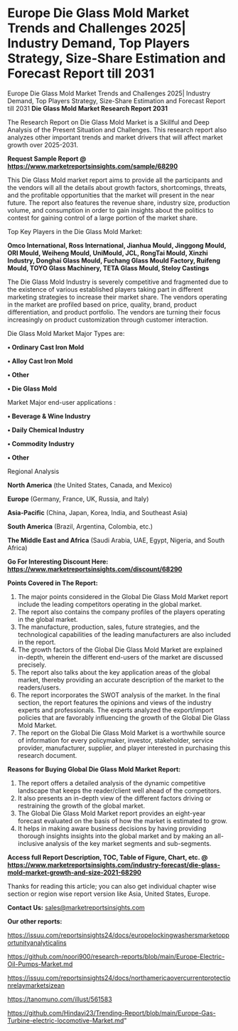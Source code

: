 # Europe Die Glass Mold Market Trends and Challenges 2025| Industry Demand, Top Players Strategy, Size-Share Estimation and Forecast Report till 2031
Europe Die Glass Mold Market Trends and Challenges 2025| Industry Demand, Top Players Strategy, Size-Share Estimation and Forecast Report till 2031
<strong>Die Glass Mold Market Research Report 2031</strong>

The Research Report on Die Glass Mold Market is a Skillful and Deep Analysis of the Present Situation and Challenges. This research report also analyzes other important trends and market drivers that will affect market growth over 2025-2031.

<strong>Request Sample Report @ <a href=https://www.marketreportsinsights.com/sample/68290>https://www.marketreportsinsights.com/sample/68290</a></strong>

This Die Glass Mold market report aims to provide all the participants and the vendors will all the details about growth factors, shortcomings, threats, and the profitable opportunities that the market will present in the near future. The report also features the revenue share, industry size, production volume, and consumption in order to gain insights about the politics to contest for gaining control of a large portion of the market share.

Top Key Players in the Die Glass Mold Market:

<strong>Omco International, Ross International, Jianhua Mould, Jinggong Mould, ORI Mould, Weiheng Mould, UniMould, JCL, RongTai Mould, Xinzhi Industry, Donghai Glass Mould, Fuchang Glass Mould Factory, Ruifeng Mould, TOYO Glass Machinery, TETA Glass Mould, Steloy Castings</strong>

The Die Glass Mold Industry is severely competitive and fragmented due to the existence of various established players taking part in different marketing strategies to increase their market share. The vendors operating in the market are profiled based on price, quality, brand, product differentiation, and product portfolio. The vendors are turning their focus increasingly on product customization through customer interaction.

Die Glass Mold Market Major Types are:

<strong>• Ordinary Cast Iron Mold

• Alloy Cast Iron Mold

• Other

• Die Glass Mold</strong>

Market Major end-user applications :

<strong>• Beverage & Wine Industry

• Daily Chemical Industry

• Commodity Industry

• Other</strong>

Regional Analysis

</u><strong><b>North America</b></strong> (the United States, Canada, and Mexico)

<strong><b>Europe </b></strong>(Germany, France, UK, Russia, and Italy)

<strong><b>Asia-Pacific</b></strong> (China, Japan, Korea, India, and Southeast Asia)

<strong><b>South America</b></strong> (Brazil, Argentina, Colombia, etc.)

<strong><b>The Middle East and Africa</b></strong> (Saudi Arabia, UAE, Egypt, Nigeria, and South Africa)

<strong>Go For Interesting Discount Here: <a href=https://www.marketreportsinsights.com/discount/68290>https://www.marketreportsinsights.com/discount/68290</a></strong>

<strong>Points Covered in The Report:</strong>
<ol>
  <li>The major points considered in the Global Die Glass Mold Market report include the leading competitors operating in the global market.</li>
  <li>The report also contains the company profiles of the players operating in the global market.</li>
  <li>The manufacture, production, sales, future strategies, and the technological capabilities of the leading manufacturers are also included in the report.</li>
  <li>The growth factors of the Global Die Glass Mold Market are explained in-depth, wherein the different end-users of the market are discussed precisely.</li>
  <li>The report also talks about the key application areas of the global market, thereby providing an accurate description of the market to the readers/users.</li>
  <li>The report incorporates the SWOT analysis of the market. In the final section, the report features the opinions and views of the industry experts and professionals. The experts analyzed the export/import policies that are favorably influencing the growth of the Global Die Glass Mold Market.</li>
  <li>The report on the Global Die Glass Mold Market is a worthwhile source of information for every policymaker, investor, stakeholder, service provider, manufacturer, supplier, and player interested in purchasing this research document.</li>
</ol>
<strong>Reasons for Buying Global Die Glass Mold Market Report:</strong>

<ol>
  <li>The report offers a detailed analysis of the dynamic competitive landscape that keeps the reader/client well ahead of the competitors.</li>
  <li>It also presents an in-depth view of the different factors driving or restraining the growth of the global market.</li>
  <li>The Global Die Glass Mold Market report provides an eight-year forecast evaluated on the basis of how the market is estimated to grow.</li>
  <li>It helps in making aware business decisions by having providing thorough insights insights into the global market and by making an all-inclusive analysis of the key market segments and sub-segments.</li>
</ol>
<strong>Access full Report Description, TOC, Table of Figure, Chart, etc. @ <a href=https://www.marketreportsinsights.com/industry-forecast/die-glass-mold-market-growth-and-size-2021-68290>https://www.marketreportsinsights.com/industry-forecast/die-glass-mold-market-growth-and-size-2021-68290</a></strong>


Thanks for reading this article; you can also get individual chapter wise section or region wise report version like Asia, United States, Europe.

<strong>Contact Us:</strong>
sales@marketreportsinsights.com

<strong>Our other reports:</strong>

<a href=https://issuu.com/reportsinsights24/docs/europelockingwashersmarketopportunityanalyticalins>https://issuu.com/reportsinsights24/docs/europelockingwashersmarketopportunityanalyticalins</a>

<a href=https://github.com/noori900/research-reports/blob/main/Europe-Electric-Oil-Pumps-Market.md>https://github.com/noori900/research-reports/blob/main/Europe-Electric-Oil-Pumps-Market.md</a>

<a href=https://issuu.com/reportsinsights24/docs/northamericaovercurrentprotectionrelaymarketsizean>https://issuu.com/reportsinsights24/docs/northamericaovercurrentprotectionrelaymarketsizean</a>

<a href=https://tanomuno.com/illust/561583>https://tanomuno.com/illust/561583</a>

<a href=https://github.com/Hindavi23/Trending-Report/blob/main/Europe-Gas-Turbine-electric-locomotive-Market.md>https://github.com/Hindavi23/Trending-Report/blob/main/Europe-Gas-Turbine-electric-locomotive-Market.md</a>"
